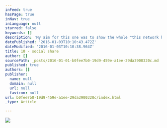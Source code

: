 ```yaml
---
inFeed: true
hasPage: true
inNav: true
inLanguage: null
starred: false
keywords: []
description: 'My aim for this one was to show the whole "this network has x posts, this one has y posts" etc. Not sure it really works, the whole circle motif is starting to really bleed into my designs'
datePublished: '2016-01-03T10:10:43.472Z'
dateModified: '2016-01-03T10:10:38.964Z'
title: 10 - social share
author: []
sourcePath: _posts/2016-01-01-b0fee7b0-19d9-459e-a1ee-29da3900320c.md
published: true
authors: []
publisher:
  name: null
  domain: null
  url: null
  favicon: null
url: b0fee7b0-19d9-459e-a1ee-29da3900320c/index.html
_type: Article

---
```

![](https://the-grid-user-content.s3-us-west-2.amazonaws.com/ecfd4c1f-027f-4f2d-878b-3ed4e80863b9.png)